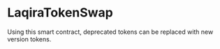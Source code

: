 # LaqiraTokenSwap
Using this smart contract, deprecated tokens can be replaced with new version tokens.
